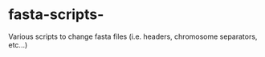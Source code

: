 # fasta-scripts-
Various scripts to change fasta files (i.e. headers, chromosome separators, etc...)
